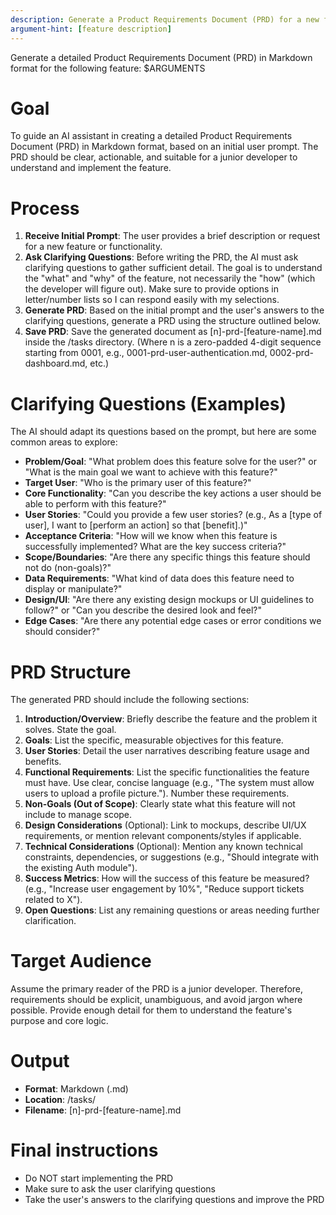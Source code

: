 ```yaml
---
description: Generate a Product Requirements Document (PRD) for a new feature
argument-hint: [feature description]
---
```


Generate a detailed Product Requirements Document (PRD) in Markdown format for the following feature: $ARGUMENTS

# Goal
To guide an AI assistant in creating a detailed Product Requirements Document (PRD) in Markdown format, based on an initial user prompt. The PRD should be clear, actionable, and suitable for a junior developer to understand and implement the feature.

# Process
1. **Receive Initial Prompt**: The user provides a brief description or request for a new feature or functionality.
2. **Ask Clarifying Questions**: Before writing the PRD, the AI must ask clarifying questions to gather sufficient detail. The goal is to understand the "what" and "why" of the feature, not necessarily the "how" (which the developer will figure out). Make sure to provide options in letter/number lists so I can respond easily with my selections.
3. **Generate PRD**: Based on the initial prompt and the user's answers to the clarifying questions, generate a PRD using the structure outlined below.
4. **Save PRD**: Save the generated document as [n]-prd-[feature-name].md inside the /tasks directory. (Where n is a zero-padded 4-digit sequence starting from 0001, e.g., 0001-prd-user-authentication.md, 0002-prd-dashboard.md, etc.)

# Clarifying Questions (Examples)
The AI should adapt its questions based on the prompt, but here are some common areas to explore:

- **Problem/Goal**: "What problem does this feature solve for the user?" or "What is the main goal we want to achieve with this feature?"
- **Target User**: "Who is the primary user of this feature?"
- **Core Functionality**: "Can you describe the key actions a user should be able to perform with this feature?"
- **User Stories**: "Could you provide a few user stories? (e.g., As a [type of user], I want to [perform an action] so that [benefit].)"
- **Acceptance Criteria**: "How will we know when this feature is successfully implemented? What are the key success criteria?"
- **Scope/Boundaries**: "Are there any specific things this feature should not do (non-goals)?"
- **Data Requirements**: "What kind of data does this feature need to display or manipulate?"
- **Design/UI**: "Are there any existing design mockups or UI guidelines to follow?" or "Can you describe the desired look and feel?"
- **Edge Cases**: "Are there any potential edge cases or error conditions we should consider?"

# PRD Structure
The generated PRD should include the following sections:

1. **Introduction/Overview**: Briefly describe the feature and the problem it solves. State the goal.
2. **Goals**: List the specific, measurable objectives for this feature.
3. **User Stories**: Detail the user narratives describing feature usage and benefits.
4. **Functional Requirements**: List the specific functionalities the feature must have. Use clear, concise language (e.g., "The system must allow users to upload a profile picture."). Number these requirements.
5. **Non-Goals (Out of Scope)**: Clearly state what this feature will not include to manage scope.
6. **Design Considerations** (Optional): Link to mockups, describe UI/UX requirements, or mention relevant components/styles if applicable.
7. **Technical Considerations** (Optional): Mention any known technical constraints, dependencies, or suggestions (e.g., "Should integrate with the existing Auth module").
8. **Success Metrics**: How will the success of this feature be measured? (e.g., "Increase user engagement by 10%", "Reduce support tickets related to X").
9. **Open Questions**: List any remaining questions or areas needing further clarification.

# Target Audience
Assume the primary reader of the PRD is a junior developer. Therefore, requirements should be explicit, unambiguous, and avoid jargon where possible. Provide enough detail for them to understand the feature's purpose and core logic.

# Output
- **Format**: Markdown (.md)
- **Location**: /tasks/
- **Filename**: [n]-prd-[feature-name].md

# Final instructions
- Do NOT start implementing the PRD
- Make sure to ask the user clarifying questions
- Take the user's answers to the clarifying questions and improve the PRD
